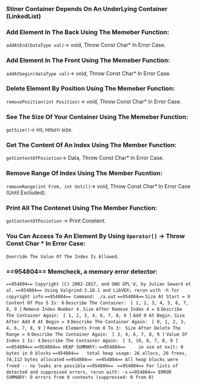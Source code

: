 ### Stiner Container Depends On An UnderLying Container (LinkedList)
### Add Element In The Back Using The Memeber Function:
`addAtEnd(DataType val)`-> void, Throw Const Char* In Error Case.
### Add Element In The Front Using The Memeber Function:
`addAtbegin(dataType val)`-> void, Throw Const Char* In Error Case.
### Delete Element By Position Using The Memeber Function:
`removePosition(int Position)`-> void, Throw Const Char* In Error Case.
### See The Size Of Your Container Using The Memeber Function:
`getSize()`-> int, return size.
### Get The Content Of An Index Using The Member Function:
`getContentOfPosiotion`-> Data, Throw Const Char* In Error Case.
### Remove Range Of Index Using The Member Fucntion:
`removeRange(int From, int Until)`-> void, Throw Const Char* In Error Case (Until Excluded).
### Print All The Contenet Using The Member Function:
`getContentOfPosiotion` -> Print Conetent.
### You Can Access To An Element By Using `Operator[]` -> Throw Const Char * In Error Case:
`Override The Value Of The Index Is Allowed`.

### ==954804== Memcheck, a memory error detector:
`==954804== Copyright (C) 2002-2017, and GNU GPL'd, by Julian Seward et al.`
`==954804== Using Valgrind-3.18.1 and LibVEX; rerun with -h for copyright info`
`==954804== Command: ./a.out`
`==954804==`
`Size At Start = 9`
`Content Of Pos 5 Is: 6`
`Describe The Container: `
`[ 1, 2, 3, 4, 5, 6, 7, 8, 9 ]`
`Remove Index Number 4.`
`Size After Remove Index 4 = 8`
`Describe The Container Again: `
`[ 1, 2, 3, 4, 6, 7, 8, 9 ]`
`Add 0 At Begin.`
`Size After Add 0 At Begin = 9`
`Describe The Container Again: `
`[ 0, 1, 2, 3, 4, 6, 7, 8, 9 ]`
`Remove Elements From 0 To 3: `
`Size After Delete The Range = 6`
`Describe The Container Again: `
`[ 3, 4, 6, 7, 8, 9 ]`
`Value Of Index 1 Is: 4`
`Describe The Container Again: `
`[ 3, 10, 6, 7, 8, 9 ]`
`==954804==`
`==954804== HEAP SUMMARY:`
`==954804==     in use at exit: 0 bytes in 0 blocks`
`==954804==   total heap usage: 26 allocs, 26 frees, 74,112 bytes allocated`
`==954804== `
`==954804== All heap blocks were freed -- no leaks are possible`
`==954804== `
`==954804== For lists of detected and suppressed errors, rerun with: -s`
`==954804== ERROR SUMMARY: 0 errors from 0 contexts (suppressed: 0 from 0)`
